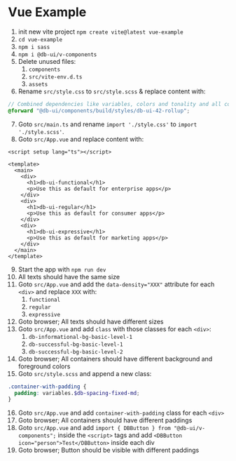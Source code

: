 # Vue Example

1. init new vite project `npm create vite@latest vue-example`
2. `cd vue-example`
3. `npm i sass`
4. `npm i @db-ui/v-components`
5. Delete unused files:
   1. `components`
   2. `src/vite-env.d.ts`
   3. `assets`
6. Rename `src/style.css` to `src/style.scss` & replace content with:

```scss
// Combined dependencies like variables, colors and tonality and all components
@forward "@db-ui/components/build/styles/db-ui-42-rollup";
```

7. Goto `src/main.ts` and rename `import './style.css'` to `import './style.scss'`.
8. Goto `src/App.vue` and replace content with:

```vue
<script setup lang="ts"></script>

<template>
  <main>
    <div>
      <h1>db-ui-functional</h1>
      <p>Use this as default for enterprise apps</p>
    </div>
    <div>
      <h1>db-ui-regular</h1>
      <p>Use this as default for consumer apps</p>
    </div>
    <div>
      <h1>db-ui-expressive</h1>
      <p>Use this as default for marketing apps</p>
    </div>
  </main>
</template>
```

9. Start the app with `npm run dev`
10. All texts should have the same size
11. Goto `src/App.vue` and add the `data-density="XXX"` attribute for each `<div>` and replace `XXX` with:
    1. `functional`
    2. `regular`
    3. `expressive`
12. Goto browser; All texts should have different sizes
13. Goto `src/App.vue` and add `class` with those classes for each `<div>`:
    1. `db-informational-bg-basic-level-1`
    2. `db-successful-bg-basic-level-1`
    3. `db-successful-bg-basic-level-2`
14. Goto browser; All containers should have different background and foreground colors
15. Goto `src/style.scss` and append a new class:

```scss
.container-with-padding {
  padding: variables.$db-spacing-fixed-md;
}
```

16. Goto `src/App.vue` and add `container-with-padding` class for each `<div>`
17. Goto browser; All containers should have different paddings
18. Goto `src/App.vue` and add `import { DBButton } from "@db-ui/v-components";` inside the `<script>` tags and add `<DBButton icon="person">Test</DBButton>` inside each div
19. Goto browser; Button should be visible with different paddings
